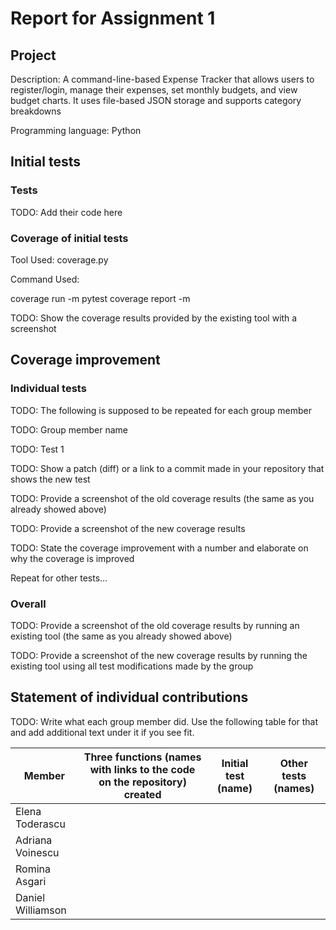 # Report for Assignment 1

## Project

Description: A command-line-based Expense Tracker that allows users to register/login, manage their expenses, set monthly budgets, and view budget charts. It uses file-based JSON storage and supports category breakdowns

Programming language: Python

## Initial tests

### Tests

TODO: Add their code here

### Coverage of initial tests

Tool Used: coverage.py

Command Used:

coverage run -m pytest
coverage report -m

TODO: Show the coverage results provided by the existing tool with a screenshot

## Coverage improvement

### Individual tests

TODO: The following is supposed to be repeated for each group member

TODO: Group member name

TODO: Test 1

TODO: Show a patch (diff) or a link to a commit made in your repository that shows the new test

TODO: Provide a screenshot of the old coverage results (the same as you already showed above)

TODO: Provide a screenshot of the new coverage results

TODO: State the coverage improvement with a number and elaborate on why the coverage is improved

Repeat for other tests...

### Overall

TODO: Provide a screenshot of the old coverage results by running an existing tool (the same as you already showed above)

TODO: Provide a screenshot of the new coverage results by running the existing tool using all test modifications made by the group

## Statement of individual contributions

TODO: Write what each group member did. Use the following table for that and add additional text under it if you see fit.

| Member | Three functions (names with links to the code on the repository) created | Initial test (name) | Other tests (names) |
| --- | --- | --- | --- |
| Elena Toderascu | | | |
| Adriana Voinescu | | | |
| Romina Asgari | | | |
| Daniel Williamson | | | |
